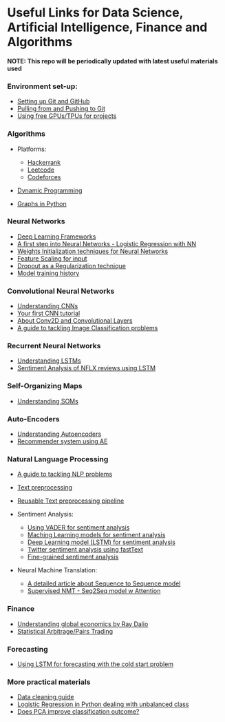 # Useful Links for Data Science, Artificial Intelligence, Finance and Algorithms
**NOTE: This repo will be periodically updated with latest useful materials used**

### Environment set-up:
- [Setting up Git and GitHub](https://towardsdatascience.com/getting-started-with-git-and-github-6fcd0f2d4ac6)
- [Pulling from and Pushing to Git](https://www.datacamp.com/community/tutorials/git-push-pull)
- [Using free GPUs/TPUs for projects](https://towardsdatascience.com/training-machine-learning-models-online-for-free-gpu-tpu-enabled-5def6a5c1ce3)

### Algorithms
- Platforms: 
	- [Hackerrank](https://www.hackerrank.com/)
	- [Leetcode](https://leetcode.com/)
	- [Codeforces](https://codeforces.com/)
	
- [Dynamic Programming](http://web.mit.edu/15.053/www/AMP-Chapter-11.pdf)

- [Graphs in Python](https://www.geeksforgeeks.org/generate-graph-using-dictionary-python/)

### Neural Networks
- [Deep Learning Frameworks](https://towardsdatascience.com/keras-vs-pytorch-for-deep-learning-a013cb63870d)
- [A first step into Neural Networks - Logistic Regression with NN](https://towardsdatascience.com/building-our-first-neural-network-in-keras-bdc8abbc17f5)
- [Weights Initialization techniques for Neural Networks](https://towardsdatascience.com/initialization-techniques-for-neural-networks-f4ce8e64effc)
- [Feature Scaling for input](https://www.analyticsvidhya.com/blog/2020/04/feature-scaling-machine-learning-normalization-standardization/)
- [Dropout as a Regularization technique](https://towardsdatascience.com/simplified-math-behind-dropout-in-deep-learning-)
- [Model training history](https://machinelearningmastery.com/display-deep-learning-model-training-history-in-keras/)

### Convolutional Neural Networks
- [Understanding CNNs](https://www.superdatascience.com/blogs/the-ultimate-guide-to-convolutional-neural-networks-cnn)
- [Your first CNN tutorial](https://blog.keras.io/building-powerful-image-classification-models-using-very-little-data.html)
- [About Conv2D and Convolutional Layers](https://www.pyimagesearch.com/2018/12/31/keras-conv2d-and-convolutional-layers/)
- [A guide to tackling Image Classification problems](https://www.kdnuggets.com/2018/12/solve-image-classification-problem-quickly-easily.html)

### Recurrent Neural Networks
- [Understanding LSTMs](https://colah.github.io/posts/2015-08-Understanding-LSTMs/)
- [Sentiment Analysis of NFLX reviews using LSTM](https://towardsdatascience.com/sentiment-analysis-with-deep-learning-62d4d0166ef6)

### Self-Organizing Maps
- [Understanding SOMs](https://towardsdatascience.com/kohonen-self-organizing-maps-a29040d688da)

### Auto-Encoders
- [Understanding Autoencoders](https://probablydance.com/2016/04/30/neural-networks-are-impressively-good-at-compression)
- [Recommender system using AE](https://medium.com/@shrishekesh/deep-autoencoders-for-movie-recommendations-a-practical-approach-ae539f3473e4)

### Natural Language Processing
- [A guide to tackling NLP problems](https://www.kdnuggets.com/2019/01/solve-90-nlp-problems-step-by-step-guide.html)
- [Text preprocessing](https://towardsdatascience.com/setting-up-text-preprocessing-pipeline-using-scikit-learn-and-spacy-e09b9b76758f)

- [Reusable Text preprocessing pipeline](https://towardsdatascience.com/text-preprocessing-steps-and-universal-pipeline-94233cb6725a)

- Sentiment Analysis:
	- [Using VADER for sentiment analysis](https://medium.com/analytics-vidhya/simplifying-social-media-sentiment-analysis-using-vader-in-python-f9e6ec6fc52f#:~:text=Handling%20Emojis%2C%20Slangs%2C%20and%20Emoticons,slangs%2C%20and%20acronyms%20in%20sentences)
	- [Maching Learning models for sentiment analysis](https://towardsdatascience.com/multi-class-text-classification-with-scikit-learn-12f1e60e0a9f)
	- [Deep Learning model (LSTM) for sentiment analysis](https://towardsdatascience.com/multi-class-text-classification-with-lstm-1590bee1bd17)
	- [Twitter sentiment analysis using fastText](https://towardsdatascience.com/twitter-sentiment-analysis-using-fasttext-9ccd04465597)
	- [Fine-grained sentiment analysis](https://towardsdatascience.com/fine-grained-sentiment-analysis-in-python-part-1-2697bb111ed4)
	
- Neural Machine Translation:
	- [A detailed article about Sequence to Sequence model](https://nthu-datalab.github.io/ml/labs/13-1_Seq2Seq-Learning_Neural-Machine-Translation/13-1_Seq2Seq-Learning_Neural-Machine-Translation.html)
	- [Supervised NMT - Seq2Seq model w Attention](https://towardsdatascience.com/sequence-2-sequence-model-with-attention-mechanism-9e9ca2a613a)

### Finance
- [Understanding global economics by Ray Dalio](https://www.youtube.com/watch?v=PHe0bXAIuk0)
- [Statistical Arbitrage/Pairs Trading](https://www.youtube.com/watch?v=g-qvFjvyqcs)

### Forecasting
- [Using LSTM for forecasting with the cold start problem](https://www.drivendata.co/blog/benchmark-cold-start-lstm-deep-learning/)

### More practical materials
- [Data cleaning guide](https://elitedatascience.com/data-cleaning)
- [Logistic Regression in Python dealing with unbalanced class](https://towardsdatascience.com/building-a-logistic-regression-in-python-step-by-step-becd4d56c9c8)
- [Does PCA improve classification outcome?](https://towardsdatascience.com/dimensionality-reduction-does-pca-really-improve-classification-outcome-6e9ba21f0a32)